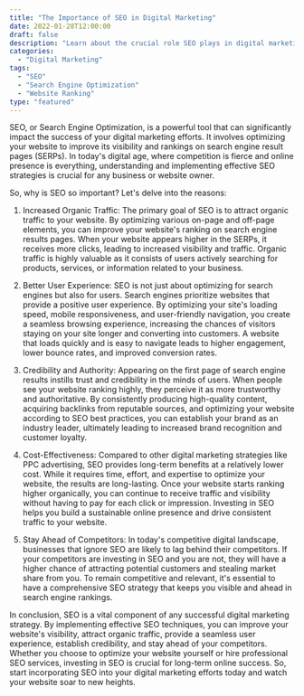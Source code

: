 ```yaml
---
title: "The Importance of SEO in Digital Marketing"
date: 2022-01-28T12:00:00
draft: false
description: "Learn about the crucial role SEO plays in digital marketing and how it can boost your website's visibility and performance."
categories:
  - "Digital Marketing"
tags:
  - "SEO"
  - "Search Engine Optimization"
  - "Website Ranking"
type: "featured"
---
```


SEO, or Search Engine Optimization, is a powerful tool that can significantly impact the success of your digital marketing efforts. It involves optimizing your website to improve its visibility and rankings on search engine result pages (SERPs). In today's digital age, where competition is fierce and online presence is everything, understanding and implementing effective SEO strategies is crucial for any business or website owner.

So, why is SEO so important? Let's delve into the reasons:

1. Increased Organic Traffic: The primary goal of SEO is to attract organic traffic to your website. By optimizing various on-page and off-page elements, you can improve your website's ranking on search engine results pages. When your website appears higher in the SERPs, it receives more clicks, leading to increased visibility and traffic. Organic traffic is highly valuable as it consists of users actively searching for products, services, or information related to your business.

2. Better User Experience: SEO is not just about optimizing for search engines but also for users. Search engines prioritize websites that provide a positive user experience. By optimizing your site's loading speed, mobile responsiveness, and user-friendly navigation, you create a seamless browsing experience, increasing the chances of visitors staying on your site longer and converting into customers. A website that loads quickly and is easy to navigate leads to higher engagement, lower bounce rates, and improved conversion rates.

3. Credibility and Authority: Appearing on the first page of search engine results instills trust and credibility in the minds of users. When people see your website ranking highly, they perceive it as more trustworthy and authoritative. By consistently producing high-quality content, acquiring backlinks from reputable sources, and optimizing your website according to SEO best practices, you can establish your brand as an industry leader, ultimately leading to increased brand recognition and customer loyalty.

4. Cost-Effectiveness: Compared to other digital marketing strategies like PPC advertising, SEO provides long-term benefits at a relatively lower cost. While it requires time, effort, and expertise to optimize your website, the results are long-lasting. Once your website starts ranking higher organically, you can continue to receive traffic and visibility without having to pay for each click or impression. Investing in SEO helps you build a sustainable online presence and drive consistent traffic to your website.

5. Stay Ahead of Competitors: In today's competitive digital landscape, businesses that ignore SEO are likely to lag behind their competitors. If your competitors are investing in SEO and you are not, they will have a higher chance of attracting potential customers and stealing market share from you. To remain competitive and relevant, it's essential to have a comprehensive SEO strategy that keeps you visible and ahead in search engine rankings.

In conclusion, SEO is a vital component of any successful digital marketing strategy. By implementing effective SEO techniques, you can improve your website's visibility, attract organic traffic, provide a seamless user experience, establish credibility, and stay ahead of your competitors. Whether you choose to optimize your website yourself or hire professional SEO services, investing in SEO is crucial for long-term online success. So, start incorporating SEO into your digital marketing efforts today and watch your website soar to new heights.
